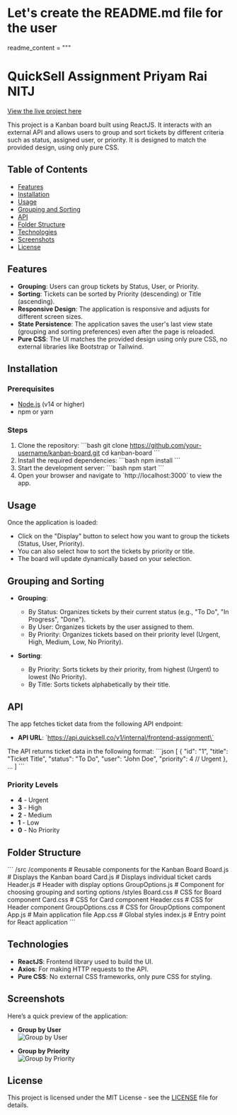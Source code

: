 # Let's create the README.md file for the user

readme_content = """
# QuickSell Assignment Priyam Rai NITJ

[View the live project here](https://quick-sell-assignment-priyam-rai.vercel.app/)

This project is a Kanban board built using ReactJS. It interacts with an external API and allows users to group and sort tickets by different criteria such as status, assigned user, or priority. It is designed to match the provided design, using only pure CSS.

## Table of Contents
- [Features](#features)
- [Installation](#installation)
- [Usage](#usage)
- [Grouping and Sorting](#grouping-and-sorting)
- [API](#api)
- [Folder Structure](#folder-structure)
- [Technologies](#technologies)
- [Screenshots](#screenshots)
- [License](#license)

## Features
- **Grouping**: Users can group tickets by Status, User, or Priority.
- **Sorting**: Tickets can be sorted by Priority (descending) or Title (ascending).
- **Responsive Design**: The application is responsive and adjusts for different screen sizes.
- **State Persistence**: The application saves the user's last view state (grouping and sorting preferences) even after the page is reloaded.
- **Pure CSS**: The UI matches the provided design using only pure CSS, no external libraries like Bootstrap or Tailwind.

## Installation

### Prerequisites
- [Node.js](https://nodejs.org/) (v14 or higher)
- npm or yarn

### Steps
1. Clone the repository:
    \`\`\`bash
    git clone https://github.com/your-username/kanban-board.git
    cd kanban-board
    \`\`\`
2. Install the required dependencies:
    \`\`\`bash
    npm install
    \`\`\`
3. Start the development server:
    \`\`\`bash
    npm start
    \`\`\`
4. Open your browser and navigate to \`http://localhost:3000\` to view the app.

## Usage
Once the application is loaded:
- Click on the "Display" button to select how you want to group the tickets (Status, User, Priority).
- You can also select how to sort the tickets by priority or title.
- The board will update dynamically based on your selection.

## Grouping and Sorting
- **Grouping**: 
  - By Status: Organizes tickets by their current status (e.g., "To Do", "In Progress", "Done").
  - By User: Organizes tickets by the user assigned to them.
  - By Priority: Organizes tickets based on their priority level (Urgent, High, Medium, Low, No Priority).
  
- **Sorting**:
  - By Priority: Sorts tickets by their priority, from highest (Urgent) to lowest (No Priority).
  - By Title: Sorts tickets alphabetically by their title.

## API
The app fetches ticket data from the following API endpoint:
- **API URL**: \`https://api.quicksell.co/v1/internal/frontend-assignment\`

The API returns ticket data in the following format:
\`\`\`json
[
  {
    "id": "1",
    "title": "Ticket Title",
    "status": "To Do",
    "user": "John Doe",
    "priority": 4 // Urgent
  },
  ...
]
\`\`\`

### Priority Levels
- **4** - Urgent
- **3** - High
- **2** - Medium
- **1** - Low
- **0** - No Priority

## Folder Structure
\`\`\`
/src
  /components         # Reusable components for the Kanban Board
    Board.js          # Displays the Kanban board
    Card.js           # Displays individual ticket cards
    Header.js         # Header with display options
    GroupOptions.js   # Component for choosing grouping and sorting options
  /styles
    Board.css         # CSS for Board component
    Card.css          # CSS for Card component
    Header.css        # CSS for Header component
    GroupOptions.css  # CSS for GroupOptions component
  App.js              # Main application file
  App.css             # Global styles
  index.js            # Entry point for React application
\`\`\`

## Technologies
- **ReactJS**: Frontend library used to build the UI.
- **Axios**: For making HTTP requests to the API.
- **Pure CSS**: No external CSS frameworks, only pure CSS for styling.

## Screenshots
Here’s a quick preview of the application:

- **Group by User**  
  ![Group by User](https://s3-us-west-2.amazonaws.com/secure.notion-static.com/de6f9ade-433a-4185-a6df-4d396ea8be2d/Untitled.png)

- **Group by Priority**  
  ![Group by Priority](https://s3-us-west-2.amazonaws.com/secure.notion-static.com/2f8e52ba-2b96-40e8-be6a-34e25dd240eb/Untitled.png)

## License
This project is licensed under the MIT License - see the [LICENSE](LICENSE) file for details.
